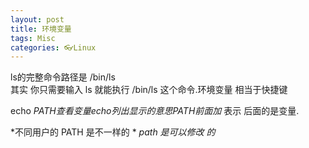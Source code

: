 ```yaml
---
layout: post
title: 环境变量
tags: Misc
categories: 👓Linux
---
```


ls的完整命令路径是 /bin/ls    
其实 你只需要输入 ls 就能执行 /bin/ls 这个命令.环境变量 相当于快捷键 
  
echo $PATH   查看变量 echo 列出 显示的意思
PATH前面加$ 表示 后面的是变量.

*不同用户的 PATH 是不一样的 *
*path 是可以修改 的*
